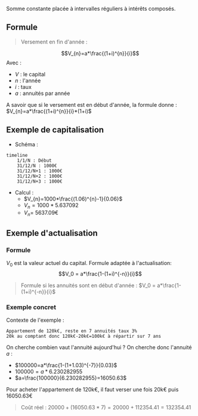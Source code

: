 Somme constante placée à intervalles réguliers à intérêts composés.
## Formule
> Versement en fin d'année :

$$V_{n}=a*\frac{(1+i)^{n}}{i}$$
Avec :
- $V$ : le capital
- $n$ : l'année
- $i$ : taux
- $a$ : annuités par année

A savoir que si le versement est en début d'année, la formule donne : $V_{n}=a*\frac{(1+i)^{n}}{i}*(1+i)$
## Exemple de capitalisation
- Schéma :
```mermaid
timeline
	1/1/N : Début
	31/12/N : 1000€
	31/12/N+1 : 1000€
	31/12/N+2 : 1000€
	31/12/N+3 : 1000€
```
- Calcul :
	- $V_{n}=1000*\frac{(1.06)^{n}-1}{0.06}$
	- $V_{n}=1000*5.637092$
	- $V_{n}=$ 5637.09€
## Exemple d'actualisation
### Formule
$V_0$ est la valeur actuel du capital. Formule adaptée à l'actualisation:
$$V_0 = a*\frac{1-(1+i)^{-n}}{i}$$
> Formule si les annuités sont en début d'année : $V_0 = a*\frac{1-(1+i)^{-n}}{i}$
### Exemple concret
Contexte de l'exemple :
```
Appartement de 120k€, reste en 7 annuités taux 3%
20k au comptant donc 120k€-20k€=100k€ à répartir sur 7 ans
```
On cherche combien vaut l'annuité aujourd'hui ?
On cherche donc l'annuité $a$ :
- $100000=a*\frac{1-(1+1.03)^{-7}}{0.03}$
- $100000 = a * 6.230282955$
- $a=\frac{100000}{6.230282955}=16050.63$

Pour acheter l'appartement de 120k€, il faut verser une fois 20k€ puis 16050.63€
> Coût réel : $20000+(16050.63*7)=20000+112354.41=132354.41$